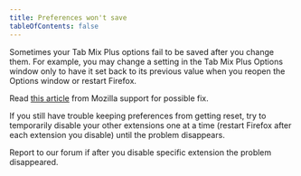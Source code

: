 ```yaml
---
title: Preferences won't save
tableOfContents: false
---
```


Sometimes your Tab Mix Plus options fail to be saved after you change them. For example,
you may change a setting in the Tab Mix Plus Options window only to have it set back to
its previous value when you reopen the Options window or restart Firefox.


Read [this article](http://support.mozilla.com/en-US/kb/Preferences%20are%20not%20saved) from Mozilla support for possible fix.


If you still have trouble keeping preferences from getting reset, try to temporarily
disable your other extensions one at a time (restart Firefox after each extension you
disable) until the problem disappears.


Report to our forum if after you disable specific extension the problem disappeared.
